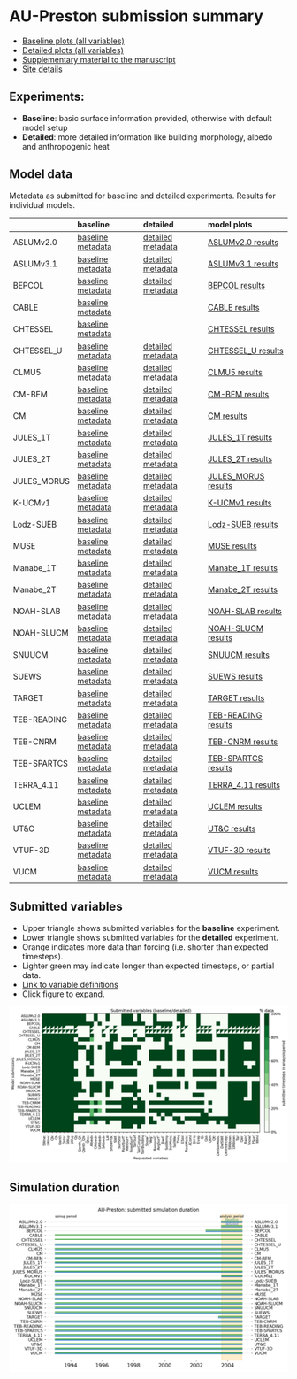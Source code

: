 
# AU-Preston submission summary

 - [Baseline plots (all variables)](./baseline/index.md)
 - [Detailed plots (all variables)](./detailed/index.md)
 - [Supplementary material to the manuscript](./PLUMBER/index.md)
 - [Site details](https://urban-plumber.github.io/AU-Preston/)

## Experiments: 

 - **Baseline**: basic surface information provided, otherwise with default model setup
 - **Detailed**: more detailed information like building morphology, albedo and anthropogenic heat

## Model data

Metadata as submitted for baseline and detailed experiments. Results for individual models.

|             | baseline                                                                    | detailed                                                                    | model plots                                   |
|:------------|:----------------------------------------------------------------------------|:----------------------------------------------------------------------------|:----------------------------------------------|
| ASLUMv2.0   | [baseline metadata](./ASLUMv2.0/ASLUMv2.0_AU-Preston_baseline_attrs.md)     | [detailed metadata](./ASLUMv2.0/ASLUMv2.0_AU-Preston_detailed_attrs.md)     | [ASLUMv2.0 results](./ASLUMv2.0/index.md)     |
| ASLUMv3.1   | [baseline metadata](./ASLUMv3.1/ASLUMv3.1_AU-Preston_baseline_attrs.md)     | [detailed metadata](./ASLUMv3.1/ASLUMv3.1_AU-Preston_detailed_attrs.md)     | [ASLUMv3.1 results](./ASLUMv3.1/index.md)     |
| BEPCOL      | [baseline metadata](./BEPCOL/BEPCOL_AU-Preston_baseline_attrs.md)           | [detailed metadata](./BEPCOL/BEPCOL_AU-Preston_detailed_attrs.md)           | [BEPCOL results](./BEPCOL/index.md)           |
| CABLE       | [baseline metadata](./CABLE/CABLE_AU-Preston_baseline_attrs.md)             |                                                                             | [CABLE results](./CABLE/index.md)             |
| CHTESSEL    | [baseline metadata](./CHTESSEL/CHTESSEL_AU-Preston_baseline_attrs.md)       |                                                                             | [CHTESSEL results](./CHTESSEL/index.md)       |
| CHTESSEL_U  | [baseline metadata](./CHTESSEL_U/CHTESSEL_U_AU-Preston_baseline_attrs.md)   | [detailed metadata](./CHTESSEL_U/CHTESSEL_U_AU-Preston_detailed_attrs.md)   | [CHTESSEL_U results](./CHTESSEL_U/index.md)   |
| CLMU5       | [baseline metadata](./CLMU5/CLMU5_AU-Preston_baseline_attrs.md)             | [detailed metadata](./CLMU5/CLMU5_AU-Preston_detailed_attrs.md)             | [CLMU5 results](./CLMU5/index.md)             |
| CM-BEM      | [baseline metadata](./CM-BEM/CM-BEM_AU-Preston_baseline_attrs.md)           | [detailed metadata](./CM-BEM/CM-BEM_AU-Preston_detailed_attrs.md)           | [CM-BEM results](./CM-BEM/index.md)           |
| CM          | [baseline metadata](./CM/CM_AU-Preston_baseline_attrs.md)                   | [detailed metadata](./CM/CM_AU-Preston_detailed_attrs.md)                   | [CM results](./CM/index.md)                   |
| JULES_1T    | [baseline metadata](./JULES_1T/JULES_1T_AU-Preston_baseline_attrs.md)       | [detailed metadata](./JULES_1T/JULES_1T_AU-Preston_detailed_attrs.md)       | [JULES_1T results](./JULES_1T/index.md)       |
| JULES_2T    | [baseline metadata](./JULES_2T/JULES_2T_AU-Preston_baseline_attrs.md)       | [detailed metadata](./JULES_2T/JULES_2T_AU-Preston_detailed_attrs.md)       | [JULES_2T results](./JULES_2T/index.md)       |
| JULES_MORUS | [baseline metadata](./JULES_MORUS/JULES_MORUS_AU-Preston_baseline_attrs.md) | [detailed metadata](./JULES_MORUS/JULES_MORUS_AU-Preston_detailed_attrs.md) | [JULES_MORUS results](./JULES_MORUS/index.md) |
| K-UCMv1     | [baseline metadata](./K-UCMv1/K-UCMv1_AU-Preston_baseline_attrs.md)         | [detailed metadata](./K-UCMv1/K-UCMv1_AU-Preston_detailed_attrs.md)         | [K-UCMv1 results](./K-UCMv1/index.md)         |
| Lodz-SUEB   | [baseline metadata](./Lodz-SUEB/Lodz-SUEB_AU-Preston_baseline_attrs.md)     | [detailed metadata](./Lodz-SUEB/Lodz-SUEB_AU-Preston_detailed_attrs.md)     | [Lodz-SUEB results](./Lodz-SUEB/index.md)     |
| MUSE        | [baseline metadata](./MUSE/MUSE_AU-Preston_baseline_attrs.md)               | [detailed metadata](./MUSE/MUSE_AU-Preston_detailed_attrs.md)               | [MUSE results](./MUSE/index.md)               |
| Manabe_1T   | [baseline metadata](./Manabe_1T/Manabe_1T_AU-Preston_baseline_attrs.md)     | [detailed metadata](./Manabe_1T/Manabe_1T_AU-Preston_detailed_attrs.md)     | [Manabe_1T results](./Manabe_1T/index.md)     |
| Manabe_2T   | [baseline metadata](./Manabe_2T/Manabe_2T_AU-Preston_baseline_attrs.md)     | [detailed metadata](./Manabe_2T/Manabe_2T_AU-Preston_detailed_attrs.md)     | [Manabe_2T results](./Manabe_2T/index.md)     |
| NOAH-SLAB   | [baseline metadata](./NOAH-SLAB/NOAH-SLAB_AU-Preston_baseline_attrs.md)     | [detailed metadata](./NOAH-SLAB/NOAH-SLAB_AU-Preston_detailed_attrs.md)     | [NOAH-SLAB results](./NOAH-SLAB/index.md)     |
| NOAH-SLUCM  | [baseline metadata](./NOAH-SLUCM/NOAH-SLUCM_AU-Preston_baseline_attrs.md)   | [detailed metadata](./NOAH-SLUCM/NOAH-SLUCM_AU-Preston_detailed_attrs.md)   | [NOAH-SLUCM results](./NOAH-SLUCM/index.md)   |
| SNUUCM      | [baseline metadata](./SNUUCM/SNUUCM_AU-Preston_baseline_attrs.md)           | [detailed metadata](./SNUUCM/SNUUCM_AU-Preston_detailed_attrs.md)           | [SNUUCM results](./SNUUCM/index.md)           |
| SUEWS       | [baseline metadata](./SUEWS/SUEWS_AU-Preston_baseline_attrs.md)             | [detailed metadata](./SUEWS/SUEWS_AU-Preston_detailed_attrs.md)             | [SUEWS results](./SUEWS/index.md)             |
| TARGET      | [baseline metadata](./TARGET/TARGET_AU-Preston_baseline_attrs.md)           | [detailed metadata](./TARGET/TARGET_AU-Preston_detailed_attrs.md)           | [TARGET results](./TARGET/index.md)           |
| TEB-READING | [baseline metadata](./TEB-READING/TEB-READING_AU-Preston_baseline_attrs.md) | [detailed metadata](./TEB-READING/TEB-READING_AU-Preston_detailed_attrs.md) | [TEB-READING results](./TEB-READING/index.md) |
| TEB-CNRM    | [baseline metadata](./TEB-CNRM/TEB-CNRM_AU-Preston_baseline_attrs.md)       | [detailed metadata](./TEB-CNRM/TEB-CNRM_AU-Preston_detailed_attrs.md)       | [TEB-CNRM results](./TEB-CNRM/index.md)       |
| TEB-SPARTCS | [baseline metadata](./TEB-SPARTCS/TEB-SPARTCS_AU-Preston_baseline_attrs.md) | [detailed metadata](./TEB-SPARTCS/TEB-SPARTCS_AU-Preston_detailed_attrs.md) | [TEB-SPARTCS results](./TEB-SPARTCS/index.md) |
| TERRA_4.11  | [baseline metadata](./TERRA_4.11/TERRA_4.11_AU-Preston_baseline_attrs.md)   | [detailed metadata](./TERRA_4.11/TERRA_4.11_AU-Preston_detailed_attrs.md)   | [TERRA_4.11 results](./TERRA_4.11/index.md)   |
| UCLEM       | [baseline metadata](./UCLEM/UCLEM_AU-Preston_baseline_attrs.md)             | [detailed metadata](./UCLEM/UCLEM_AU-Preston_detailed_attrs.md)             | [UCLEM results](./UCLEM/index.md)             |
| UT&C        | [baseline metadata](./UT&C/UT&C_AU-Preston_baseline_attrs.md)               | [detailed metadata](./UT&C/UT&C_AU-Preston_detailed_attrs.md)               | [UT&C results](./UT&C/index.md)               |
| VTUF-3D     | [baseline metadata](./VTUF-3D/VTUF-3D_AU-Preston_baseline_attrs.md)         | [detailed metadata](./VTUF-3D/VTUF-3D_AU-Preston_detailed_attrs.md)         | [VTUF-3D results](./VTUF-3D/index.md)         |
| VUCM        | [baseline metadata](./VUCM/VUCM_AU-Preston_baseline_attrs.md)               | [detailed metadata](./VUCM/VUCM_AU-Preston_detailed_attrs.md)               | [VUCM results](./VUCM/index.md)               |

## Submitted variables

- Upper triangle shows submitted variables for the **baseline** experiment.
- Lower triangle shows submitted variables for the **detailed** experiment.
- Orange indicates more data than forcing (i.e. shorter than expected timesteps).
- Lighter green may indicate longer than expected timesteps, or partial data.
- [Link to variable definitions](./modelattrs/variable_definitions.md)
- Click figure to expand.

[![Variables](./modelattrs/submitted_variables.png)](./modelattrs/submitted_variables.png)

## Simulation duration

[![spinup](./modelattrs/spinup_periods.png)](./modelattrs/spinup_periods.png)

